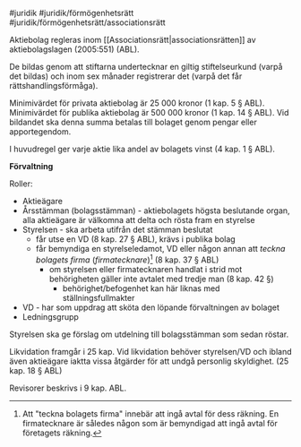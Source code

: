 #juridik #juridik/förmögenhetsrätt #juridik/förmögenhetsrätt/associationsrätt 

Aktiebolag regleras inom [[Associationsrätt|associationsrätten]] av aktiebolagslagen (2005:551) (ABL).

De bildas genom att stiftarna undertecknar en giltig stiftelseurkund (varpå det bildas) och inom sex månader registrerar det (varpå det får rättshandlingsförmåga).

Minimivärdet för privata aktiebolag är 25 000 kronor (1 kap. 5 § ABL). Minimivärdet för publika aktiebolag är 500 000 kronor (1 kap. 14 § ABL). Vid bildandet ska denna summa betalas till bolaget genom pengar eller apportegendom.

I huvudregel ger varje aktie lika andel av bolagets vinst (4 kap. 1 § ABL).

**Förvaltning**

Roller:
- Aktieägare
- Årsstämman (bolagsstämman) - aktiebolagets högsta beslutande organ, alla aktieägare är välkomna att delta och rösta fram en styrelse
- Styrelsen - ska arbeta utifrån det stämman beslutat
	- får utse en VD (8 kap. 27 § ABL), krävs i publika bolag
	- får bemyndiga en styrelseledamot, VD eller någon annan att *teckna bolagets firma* (*firmatecknare*)[^1] (8 kap. 37 § ABL)
		- om styrelsen eller firmatecknaren handlat i strid mot behörigheten gäller inte avtalet med tredje man (8 kap. 42 §)
			- behörighet/befogenhet kan här liknas med ställningsfullmakter
- VD - har som uppdrag att sköta den löpande förvaltningen av bolaget
- Ledningsgrupp

Styrelsen ska ge förslag om utdelning till bolagsstämman som sedan röstar.

Likvidation framgår i 25 kap. Vid likvidation behöver styrelsen/VD och ibland även aktieägare iaktta vissa åtgärder för att undgå personlig skyldighet. (25 kap. 18 § ABL)

Revisorer beskrivs i 9 kap. ABL.

[^1]: Att "teckna bolagets firma" innebär att ingå avtal för dess räkning. En firmatecknare är således någon som är bemyndigad att ingå avtal för företagets räkning.